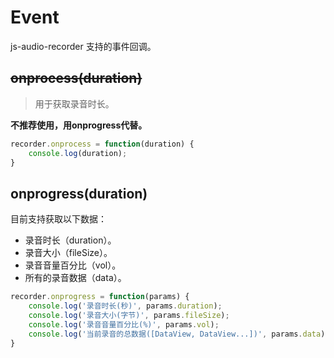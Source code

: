 # Event
js-audio-recorder 支持的事件回调。

## ~~onprocess(duration)~~
> 用于获取录音时长。

**不推荐使用，用onprogress代替。**

```js
recorder.onprocess = function(duration) {
    console.log(duration);
}
```

## onprogress(duration)

目前支持获取以下数据：

+ 录音时长（duration）。
+ 录音大小（fileSize）。
+ 录音音量百分比（vol）。
+ 所有的录音数据（data）。

```js
recorder.onprogress = function(params) {
    console.log('录音时长(秒)', params.duration);
    console.log('录音大小(字节)', params.fileSize);
    console.log('录音音量百分比(%)', params.vol);
    console.log('当前录音的总数据([DataView, DataView...])', params.data);
}
```

